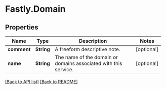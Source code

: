 # Fastly.Domain

## Properties

Name | Type | Description | Notes
------------ | ------------- | ------------- | -------------
**comment** | **String** | A freeform descriptive note. | [optional] 
**name** | **String** | The name of the domain or domains associated with this service. | [optional] 



[[Back to API list]](../../README.md#endpoints) [[Back to README]](../../README.md)
